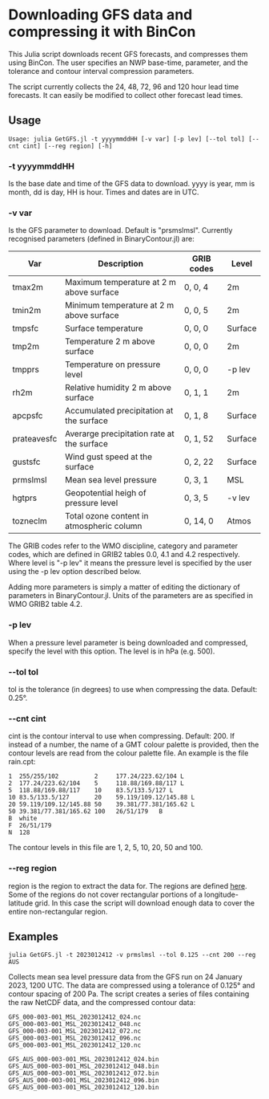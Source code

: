 # Downloading GFS data and compressing it with BinCon

This Julia script downloads recent GFS forecasts, and compresses them using
BinCon. The user specifies an NWP base-time, parameter, and the tolerance and
contour interval compression parameters.

The script currently collects the 24, 48, 72, 96 and 120 hour lead time
forecasts. It can easily be modified to collect other forecast lead times.

## Usage
```
Usage: julia GetGFS.jl -t yyyymmddHH [-v var] [-p lev] [--tol tol] [--cnt cint] [--reg region] [-h]
```

### -t yyyymmddHH
Is the base date and time of the GFS data to download. yyyy is year, mm is
month, dd is day, HH is hour. Times and dates are in UTC.

### -v var
Is the GFS parameter to download. Default is "prsmslmsl". Currently recognised
parameters (defined in BinaryContour.jl) are:

| Var             | Description                                | GRIB codes   | Level     |
|-----------------|--------------------------------------------|--------------|-----------|
| tmax2m          | Maximum temperature at 2 m above surface   | 0, 0, 4      | 2m        |
| tmin2m          | Minimum temperature at 2 m above surface   | 0, 0, 5      | 2m        |
| tmpsfc          | Surface temperature                        | 0, 0, 0      | Surface   |
| tmp2m           | Temperature 2 m above surface              | 0, 0, 0      | 2m        |
| tmpprs          | Temperature on pressure level              | 0, 0, 0      | -p lev    |
| rh2m            | Relative humidity 2 m above surface        | 0, 1, 1      | 2m        |
| apcpsfc         | Accumulated precipitation at the surface   | 0, 1, 8      | Surface   |
| prateavesfc     | Averarge precipitation rate at the surface | 0, 1, 52     | Surface   |
| gustsfc         | Wind gust speed at the surface             | 0, 2, 22     | Surface   |
| prmslmsl        | Mean sea level pressure                    | 0, 3, 1      | MSL       |
| hgtprs          | Geopotential heigh of pressure level       | 0, 3, 5      | -v lev    |
| tozneclm        | Total ozone content in atmospheric column  | 0, 14, 0     | Atmos     |

The GRIB codes refer to the WMO discipline, category and parameter codes, which
are defined in GRIB2 tables 0.0, 4.1 and 4.2 respectively. Where level is "-p
lev" it means the pressure level is specified by the user using the -p lev
option described below.

Adding more parameters is simply a matter of editing the dictionary of
parameters in BinaryContour.jl. Units of the parameters are as specified in WMO
GRIB2 table 4.2.

### -p lev
When a pressure level parameter is being downloaded and compressed, specify the
level with this option. The level is in hPa (e.g. 500).

### --tol tol
tol is the tolerance (in degrees) to use when compressing the data. Default:
0.25°.

### --cnt cint
cint is the contour interval to use when compressing. Default: 200. If instead
of a number, the name of a GMT colour palette is provided, then the contour
levels are read from the colour palette file. An example is the file rain.cpt:

```
1  255/255/102          2     177.24/223.62/104 L
2  177.24/223.62/104    5     118.88/169.88/117 L
5  118.88/169.88/117    10    83.5/133.5/127 L
10 83.5/133.5/127       20    59.119/109.12/145.88 L
20 59.119/109.12/145.88 50    39.381/77.381/165.62 L
50 39.381/77.381/165.62 100   26/51/179   B
B  white
F  26/51/179
N  128
```

The contour levels in this file are 1, 2, 5, 10, 20, 50 and 100.

### --reg region
region is the region to extract the data for. The regions are defined
[here](./regions.md). Some of the regions do not cover rectangular portions of
a longitude-latitude grid. In this case the script will download enough data to
cover the entire non-rectangular region.

## Examples

```
julia GetGFS.jl -t 2023012412 -v prmslmsl --tol 0.125 --cnt 200 --reg AUS
```

Collects mean sea level pressure data from the GFS run on 24 January 2023, 1200
UTC. The data are compressed using a tolerance of 0.125° and contour spacing of
200 Pa. The script creates a series of files containing the raw NetCDF data,
and the compressed contour data:

```
GFS_000-003-001_MSL_2023012412_024.nc
GFS_000-003-001_MSL_2023012412_048.nc
GFS_000-003-001_MSL_2023012412_072.nc
GFS_000-003-001_MSL_2023012412_096.nc
GFS_000-003-001_MSL_2023012412_120.nc

GFS_AUS_000-003-001_MSL_2023012412_024.bin
GFS_AUS_000-003-001_MSL_2023012412_048.bin
GFS_AUS_000-003-001_MSL_2023012412_072.bin
GFS_AUS_000-003-001_MSL_2023012412_096.bin
GFS_AUS_000-003-001_MSL_2023012412_120.bin
```
